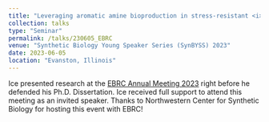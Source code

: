 ```yaml
---
title: "Leveraging aromatic amine bioproduction in stress-resistant <i>Pseudomonas putida</i> with CRISPRa/i gene regulatory tools"
collection: talks
type: "Seminar"
permalink: /talks/230605_EBRC
venue: "Synthetic Biology Young Speaker Series (SynBYSS) 2023"
date: 2023-06-05
location: "Evanston, Illinois"
---
```


Ice presented research at the [EBRC Annual Meeting 2023](https://ebrc.org/ebrc-2023-annual-meeting/) right before he defended his Ph.D. Dissertation.
Ice received full support to attend this meeting as an invited speaker.
Thanks to Northwestern Center for Synthetic Biology for hosting this event with EBRC!